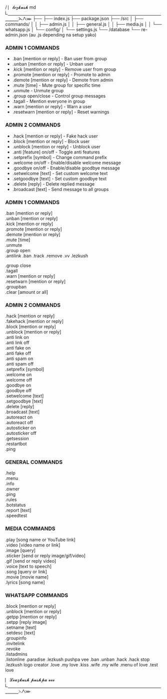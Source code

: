 / ⎸𝓵𝓮𝔃𝓴𝓾𝓼𝓱 md
  ᢺ⎽⎽⎽⎽⎽⎽⎽⎽⎽⎽⎽⎽⎽⎽⎽⎽⎽⎽⎽⎽⎽⎽⎽⎽⎽⎽⎽⎽⎽⎽⎽⎽⎽⎽⎽⎽⎽⎽⋋⋀⋙
├── 
├── index.js 
├── package.json
├── /src
│   ├── commands/
│   │   ├── admin.js
│   │   ├── general.js
│   │   ├── media.js
│   │   └── whatsapp.js
│   └── config/
│       └── settings.js
└── /database
    └── re-admin.json (au .js depending na setup yako)






### ADMIN 1 COMMANDS
- .ban [mention or reply] - Ban user from group  
- .unban [mention or reply] - Unban user  
- .kick [mention or reply] - Remove user from group  
- .promote [mention or reply] - Promote to admin  
- .demote [mention or reply] - Demote from admin  
- .mute [time] - Mute group for specific time  
- .unmute - Unmute group  
- .group open/close - Control group messages  
- .tagall - Mention everyone in group  
- .warn [mention or reply] - Warn a user  
- .resetwarn [mention or reply] - Reset warnings  

### ADMIN 2 COMMANDS
- .hack [mention or reply] - Fake hack user  
- .block [mention or reply] - Block user  
- .unblock [mention or reply] - Unblock user  
- .anti [feature] on/off - Toggle anti features  
- .setprefix [symbol] - Change command prefix  
- .welcome on/off - Enable/disable welcome message  
- .goodbye on/off - Enable/disable goodbye message  
- .setwelcome [text] - Set custom welcome text  
- .setgoodbye [text] - Set custom goodbye text  
- .delete [reply] - Delete replied message  
- .broadcast [text] - Send message to all groups 



### ADMIN 1 COMMANDS  
.ban [mention or reply]  
.unban [mention or reply]  
.kick [mention or reply]  
.promote [mention or reply]  
.demote [mention or reply]  
.mute [time]  
.unmute  
.group open  
.antilink 
.ban
.track
.remove 
.vv
.lezkush 

.group close  
.tagall  
.warn [mention or reply]  
.resetwarn [mention or reply]  
.groupban  
.clear [amount or all]  

### ADMIN 2 COMMANDS  
.hack [mention or reply]  
.fakehack [mention or reply]  
.block [mention or reply]  
.unblock [mention or reply]  
.anti link on  
.anti link off  
.anti fake on  
.anti fake off  
.anti spam on  
.anti spam off  
.setprefix [symbol]  
.welcome on  
.welcome off  
.goodbye on  
.goodbye off  
.setwelcome [text]  
.setgoodbye [text]  
.delete [reply]  
.broadcast [text]  
.autoreact on  
.autoreact off  
.autosticker on  
.autosticker off  
.getsession  
.restartbot  
.ping  

### GENERAL COMMANDS  
.help  
.menu  
.info  
.owner  
.ping  
.rules  
.botstatus  
.report [text]  
.speedtest  

### MEDIA COMMANDS  
.play [song name or YouTube link]  
.video [video name or link]  
.image [query]  
.sticker [send or reply image/gif/video]  
.gif [send or reply video]  
.voice [text to speech]  
.song [query or link]  
.movie [movie name]  
.lyrics [song name]  
### WHATSAPP COMMANDS  
.block [mention or reply]  
.unblock [mention or reply]  
.getpp [mention or reply]  
.setpp [reply image]  
.setname [text]  
.setdesc [text]  
.groupinfo  
.invitelink  
.revoke  
.listadmins  
.listonline
.paradise
.lezkush pushpa vee 
.ban
.unban
.hack
.hack stop
.lezkush logo creator 
.love
.my love 
.kiss
.wife
.my wife 
.menu of love 
.test love 

  ⎸𝓛𝓮𝓪𝔃𝓴𝓾𝓼𝓱 𝓹𝓾𝓼𝓱𝓹𝓪 𝓿𝓮𝓮 
  ᢺ⎽⎽⎽⎽⎽⎽⎽⎽⎽⎽⎽⎽⎽⎽⎽⎽⎽⎽⎽⎽⎽⎽⎽⎽⎽⎽⎽⎽⎽⎽⎽⎽⎽⎽⎽⎽⎽⎽⋋⋀⋙
 
